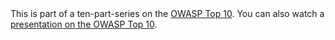 <div class="part-of-a-series">
This is part of a ten-part-series on the <a href="/2009/07/owasp-top-10-2007/">OWASP Top 10</a>. You can also watch a <a href="/2009/10/owasp-2007-top-10-presentation/">presentation on the OWASP Top 10</a>.
</div>